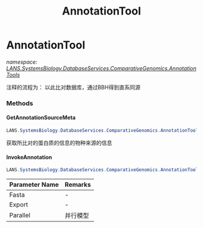 ﻿---
title: AnnotationTool
---

# AnnotationTool
_namespace: [LANS.SystemsBiology.DatabaseServices.ComparativeGenomics.AnnotationTools](N-LANS.SystemsBiology.DatabaseServices.ComparativeGenomics.AnnotationTools.html)_

注释的流程为：
 以此比对数据库，通过BBH得到直系同源

### Methods

#### GetAnnotationSourceMeta
```csharp
LANS.SystemsBiology.DatabaseServices.ComparativeGenomics.AnnotationTools.AnnotationTool.GetAnnotationSourceMeta
```
获取所比对的蛋白质的信息的物种来源的信息

#### InvokeAnnotation
```csharp
LANS.SystemsBiology.DatabaseServices.ComparativeGenomics.AnnotationTools.AnnotationTool.InvokeAnnotation(System.String,System.String,System.Boolean,System.String)
```


|Parameter Name|Remarks|
|--------------|-------|
|Fasta|-|
|Export|-|
|Parallel|并行模型|





